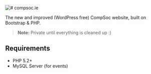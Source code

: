 ![# compsoc.ie](https://compsoc.ie/assets/img/compsoc_banner-web-blue-purple-whitebg.png)


The new and improved (WordPress free) CompSoc website, built on Bootstrap &amp; PHP.
> **Note:** Private until everything is cleaned up :)


## Requirements

- PHP 5.2+
- MySQL Server (for events)


